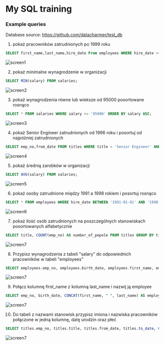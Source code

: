 # My SQL training
### Example queries
Database source: https://github.com/datacharmer/test_db

1. pokaż pracowników zatrudnionych po 1999 roku
```sql
SELECT first_name,last_name,hire_date From employees WHERE hire_date >= '2000-01-01';
```
![screen1](1.png)

2. pokaż minimalne wynagrodzenie w organizacji
```sql
SELECT MIN(salary) FROM salaries;
```
![screen2](2.png)

3. pokaż wynagrodzenia równe lub wieksze od 95000 posortowane rosnąco
```sql
SELECT * FROM salaries WHERE salary >= '95000' ORDER BY salary ASC;
```
![screen3](3.png)

4. pokaż Senior Engineer zatrudnionych od 1996 roku i posortuj od najpóźniej zatrudnionych
```sql
SELECT emp_no,from_date FROM titles WHERE title = 'Senior Engineer' AND from_date >= '1996-01-01' ORDER BY from_date DESC;
```
![screen4](4.png)

5. pokaż średnią zarobków w organizacji
```sql
SELECT AVG(salary) FROM salaries;
```
![screen5](5.png)

6. pokaż osoby zatrudnione między 1991 a 1998 rokiem i posortuj rosnąco
```sql
SELECT * FROM employees WHERE hire_date BETWEEN '1991-01-01' AND '1998-12-31' ORDER BY employees . hire_date ASC;
```
![screen6](6.png)

7. pokaż ilość osób zatrudnionych na poszczególnych stanowiskach posortowanych alfabetycznie
```sql
SELECT title, COUNT(emp_no) AS number_of_pepole FROM titles GROUP BY title ORDER BY title ASC;
```
![screen7](7.png)

8. Przypisz wynagrodzenia z tabeli "salary" do odpowiednich pracowników w tabeli "employees"
```sql
SELECT employees.emp_no, employees.birth_date, employees.first_name, employees.last_name, employees.hire_date, employees.gender, salaries.salary FROM employees LEFT JOIN salaries ON employees.emp_no = salaries.emp_no;
```
![screen7](8.png)

9. Połącz kolumnę first_name z kolumną last_name i nazwij ją employee
```sql
SELECT emp_no, birth_date, CONCAT(first_name, " ", last_name) AS employee, gender FROM `employees`;
```
![screen7](9.png)

10. Do tabeli z nazwami stanowisk przypisz imiona i nazwiska pracowników połączone w jedną kolumnę, datę urodzin oraz płeć
```sql
SELECT titles.emp_no, titles.title, titles.from_date, titles.to_date, CONCAT(employees.first_name, " ", employees.last_name) AS employee, employees.birth_date, employees.gender FROM `titles` LEFT JOIN employees ON titles.emp_no = employees.emp_no;
```
![screen7](10.png)